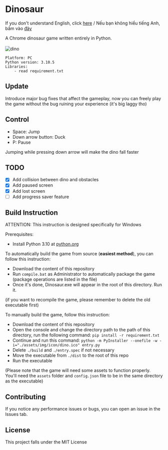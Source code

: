 # Dinosaur

If you don't understand English, click [here](README-vn.md) / Nếu bạn không hiểu tiếng Anh, bấm vào [đây](README-vn.md)

A Chrome dinosaur game written entirely in Python.
<br>
<br>
![dino](https://user-images.githubusercontent.com/83117848/184065978-c6e65022-8df4-40f8-a4b6-ce53810f175d.gif)

```
Platform: PC
Python version: 3.10.5
Libraries:
    - read requirement.txt
```

## Update
Introduce major bug fixes that affect the gameplay, now you can freely play the game without the bug ruining your experience
(it's big laggy tho)

## Control

- Space: Jump
- Down arrow button: Duck
- P: Pause

Jumping while pressing down arrow will make the dino fall faster


## TODO
- [x] Add collision between dino and obstacles
- [x] Add paused screen
- [x] Add lost screen
- [ ] Add progress saver feature

## Build Instruction


ATTENTION: This instruction is designed specifically for Windows

Prerequisites:
- Install Python 3.10 at [python.org](https://www.python.org/)

To automatically build the game from source (**easiest method**), you can follow this instruction:

- Download the content of this repository
- Run `compile.bat` as Administrator to automatically package the game (package operations are listed in the file)
- Once it's done, Dinosaur.exe will appear in the root of this directory. Run it.

(if you want to recompile the game, please remember to delete the old executable first)
<br>

To manually build the game, follow this instruction:

- Download the content of this repository
- Open the console and change the directory path to the path of this directory, run the following command: `pip install -r requirement.txt`
- Continue and run this command: `python -m PyInstaller --onefile -w -i="./assets/img/icon/dino.ico" entry.py`
- Delete `./build` and `./entry.spec` if not necessary
- Move the executable from `./dist` to the root of this repo
- Run the executable

(Please note that the game will need some assets to function properly. You'll need the `assets` folder and `config.json` file to be in the same directory as the executable)

## Contributing
If you notice any performance issues or bugs, you can open an issue in the Issues tab.
## License

This project falls under the MIT License
